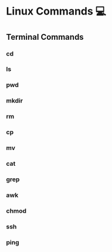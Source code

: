 # Linux Commands 💻

<!--TODO ADD: Terminal commands -->

## Terminal Commands

### cd

### ls

### pwd

### mkdir

### rm

### cp

### mv

### cat

### grep

### awk

### chmod

### ssh

### ping
